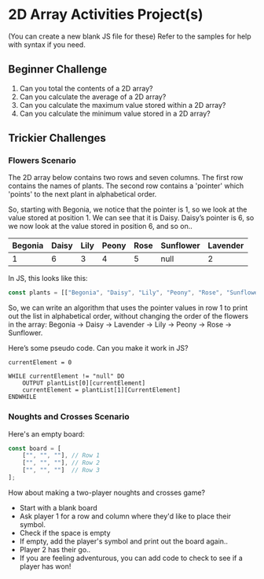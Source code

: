 # 2D Array Activities Project(s)

(You can create a new blank JS file for these)
Refer to the samples for help with syntax if you need.

## Beginner Challenge

1. Can you total the contents of a 2D array?
2. Can you calculate the average of a 2D array?
3. Can you calculate the maximum value stored within a 2D array?
4. Can you calculate the minimum value stored in a 2D array?


## Trickier Challenges

### Flowers Scenario

The 2D array below contains two rows and seven columns. The first row contains the names of plants. The second row contains a 'pointer' which 'points' to the next plant in alphabetical order. 

So, starting with Begonia, we notice that the pointer is 1, so we look at the value stored at position 1. We can see that it is Daisy. Daisy’s pointer is 6, so we now look at the value stored in position 6, and so on..

| Begonia | Daisy | Lily | Peony | Rose | Sunflower | Lavender |
|---------|-------|------|-------|------|-----------|----------|
| 1       | 6     | 3    | 4     | 5    | null      | 2        |


In JS, this looks like this:

```js
const plants = [["Begonia", "Daisy", "Lily", "Peony", "Rose", "Sunflower", "Lavender"], [1,6,3,4,5,null,2]];
```

So, we can write an algorithm that uses the pointer values in row 1 to print out the list in alphabetical order, without changing the order of the flowers in the array: Begonia -> Daisy -> Lavender -> Lily -> Peony -> Rose -> Sunflower.

Here’s some pseudo code. Can you make it work in JS?

```
currentElement = 0

WHILE currentElement != "null" DO 
	OUTPUT plantList[0][currentElement]
	currentElement = plantList[1][CurrentElement]
ENDWHILE
```

### Noughts and Crosses Scenario

Here's an empty board:

```js
const board = [
    ["", "", ""], // Row 1
    ["", "", ""], // Row 2
    ["", "", ""]  // Row 3
];
```

How about making a two-player noughts and crosses game?

* Start with a blank board
* Ask player 1 for a row and column where they'd like to place their symbol.
* Check if the space is empty
* If empty, add the player's symbol and print out the board again..
* Player 2 has their go..
* If you are feeling adventurous, you can add code to check to see if a player has won!
